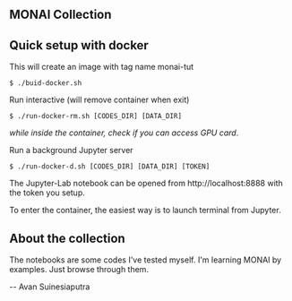 MONAI Collection
----

## Quick setup with docker

This will create an image with tag name monai-tut
```
$ ./buid-docker.sh
```

Run interactive (will remove container when exit)
```
$ ./run-docker-rm.sh [CODES_DIR] [DATA_DIR]
```
*while inside the container, check if you can access GPU card*.

Run a background Jupyter server
```
$ ./run-docker-d.sh [CODES_DIR] [DATA_DIR] [TOKEN]
```

The Jupyter-Lab notebook can be opened from http://localhost:8888 with the token you setup.

To enter the container, the easiest way is to launch terminal from Jupyter.

## About the collection

The notebooks are some codes I've tested myself. I'm learning MONAI by examples. Just browse through them.


-- Avan Suinesiaputra 
